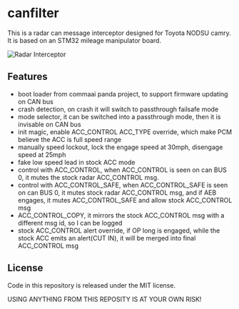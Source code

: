 # canfilter

This is a radar can message interceptor designed for Toyota NODSU camry. It is based on an STM32 mileage manipulator board.

![Radar Interceptor](https://github.com/Smartype/canfilter/blob/master/board/resources/radar-interceptor.jpg?raw=true)

## Features
- boot loader from commaai panda project, to support firmware updating on CAN bus
- crash detection, on crash it will switch to passthrough failsafe mode
- mode selector, it can be switched into a passthrough mode, then it is invisable on CAN bus
- init magic, enable ACC_CONTROL ACC_TYPE override, which make PCM believe the ACC is full speed range
- manually speed lockout, lock the engage speed at 30mph, disengage speed at 25mph
- fake low speed lead in stock ACC mode
- control with ACC_CONTROL, when ACC_CONTROL is seen on can BUS 0, it mutes the stock radar ACC_CONTROL msg.
- control with ACC_CONTROL_SAFE, when ACC_CONTROL_SAFE is seen on can BUS 0, it mutes stock radar ACC_CONTROL msg, and if AEB engages, it mutes ACC_CONTROL_SAFE and allow stock ACC_CONTROL msg
- ACC_CONTROL_COPY, it mirrors the stock ACC_CONTROL msg with a different msg id, so I can be logged
- stock ACC_CONTROL alert override, if OP long is engaged, while the stock ACC emits an alert(CUT IN), it will be merged into final ACC_CONTROL msg

## License
Code in this repository is released under the MIT license.

USING ANYTHING FROM THIS REPOSITY IS AT YOUR OWN RISK!


